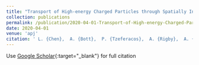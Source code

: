```yaml
---
title: "Transport of High-energy Charged Particles through Spatially Intermittent Turbulent Magnetic Fields"
collection: publications
permalink: /publication/2020-04-01-Transport-of-High-energy-Charged-Particles-through-Spatially-Intermittent-Turbulent-Magnetic-Fields
date: 2020-04-01
venue: 'apj'
citation: ' L. {Chen},  A. {Bott},  P. {Tzeferacos},  A. {Rigby},  A. {Bell},  R. {Bingham},  C. {Graziani},  J. {Katz},  M. {Koenig},  C. {Li},  R. {Petrasso},  H. {Park},  J. {Ross},  D. {Ryu},  T. {White},  B. {Reville},  J. {Matthews},  J. {Meinecke},  F. {Miniati},  E. {Zweibel},  S. {Sarkar},  A. {Schekochihin},  D. {Lamb},  D. {Froula},  G. {Gregori}, &quot;Transport of High-energy Charged Particles through Spatially Intermittent Turbulent Magnetic Fields.&quot; apj, 2020.'
---
```

Use [Google Scholar](https://scholar.google.com/scholar?q=Transport+of+High+energy+Charged+Particles+through+Spatially+Intermittent+Turbulent+Magnetic+Fields){:target="_blank"} for full citation